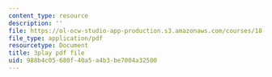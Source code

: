 ```yaml
---
content_type: resource
description: ''
file: https://ol-ocw-studio-app-production.s3.amazonaws.com/courses/18-065-matrix-methods-in-data-analysis-signal-processing-and-machine-learning-spring-2018/988b4c05680f40a5a4b3be7004a32500_XhSk_Lw2X_U.pdf
file_type: application/pdf
resourcetype: Document
title: 3play pdf file
uid: 988b4c05-680f-40a5-a4b3-be7004a32500
---
```

